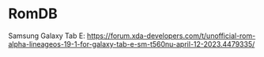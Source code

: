 # RomDB
Samsung Galaxy Tab E: https://forum.xda-developers.com/t/unofficial-rom-alpha-lineageos-19-1-for-galaxy-tab-e-sm-t560nu-april-12-2023.4479335/
